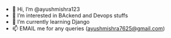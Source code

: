 - 👋 Hi, I’m @ayushmishra123
- 👀 I’m interested in BAckend and Devops stuffs
- 🌱 I’m currently learning Django
- 📫 EMAIL me for any queries (ayushmishra7625@gmail.com)

<!---
ayushmishra123/ayushmishra123 is a ✨ special ✨ repository because its `README.md` (this file) appears on your GitHub profile.
You can click the Preview link to take a look at your changes.
--->
